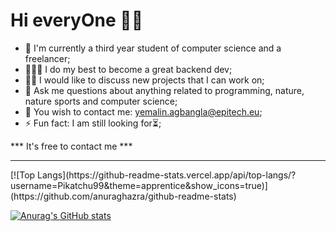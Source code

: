 #  Hi everyOne 👋🏿

* 🔭 I'm currently a third year student of computer science and a freelancer;  
* 👨🏿‍💻 I do my best to become a great backend dev;
* 🕺🏿 I would like to discuss new projects that I can work on;  
* 💬 Ask me questions about anything related to programming, nature, nature sports and computer science;  
* 📧 You wish to contact me: yemalin.agbangla@epitech.eu;
* ⚡ Fun fact: I am still looking for⏳;

*** It's free to contact me ***

<hr />
[![Top Langs](https://github-readme-stats.vercel.app/api/top-langs/?username=Pikatchu99&theme=apprentice&show_icons=true)](https://github.com/anuraghazra/github-readme-stats)

[![Anurag's GitHub stats](https://github-readme-stats.vercel.app/api?username=Pikatchu99&theme=apprentice&show_icons=true)](https://github.com/anuraghazra/github-readme-stats)
